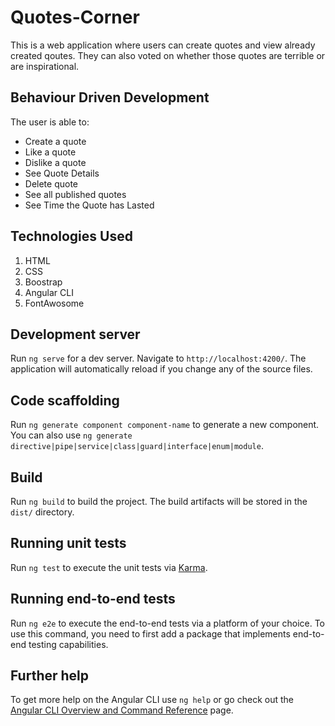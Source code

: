 # Quotes-Corner
 This is a web application where users can create quotes and  view already created qoutes. They can also voted on whether those quotes are terrible or are inspirational. 
 
## Behaviour Driven Development

The user is able to:
<ul>
  <li>Create a quote</li>
  <li>Like a quote</li>
  <li>Dislike a quote</li>
  <li>See Quote Details</li>
  <li>Delete quote</li>
  <li>See all published quotes</li>
  <li>See Time the Quote has Lasted</li>
</ul>

## Technologies Used
<ol>
  <li>HTML</li>
  <li>CSS</li>
  <li>Boostrap</li>
  <li>Angular CLI</li>
  <li>FontAwosome</li>
 
</ol>

## Development server

Run `ng serve` for a dev server. Navigate to `http://localhost:4200/`. The application will automatically reload if you change any of the source files.

## Code scaffolding

Run `ng generate component component-name` to generate a new component. You can also use `ng generate directive|pipe|service|class|guard|interface|enum|module`.

## Build

Run `ng build` to build the project. The build artifacts will be stored in the `dist/` directory.

## Running unit tests

Run `ng test` to execute the unit tests via [Karma](https://karma-runner.github.io).

## Running end-to-end tests

Run `ng e2e` to execute the end-to-end tests via a platform of your choice. To use this command, you need to first add a package that implements end-to-end testing capabilities.

## Further help

To get more help on the Angular CLI use `ng help` or go check out the [Angular CLI Overview and Command Reference](https://angular.io/cli) page.
